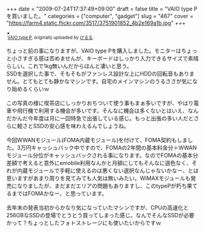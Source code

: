 +++
date = "2009-07-24T17:37:49+09:00"
draft = false
title = "VAIO type Pを買いました。"
categories = ["computer", "gadget"]
slug = "467"
cover = "https://farm4.static.flickr.com/3517/3751901852_4b2e169a1b.jpg"
+++

<div style="text-align: left; padding: 3px;">
<a href="https://www.flickr.com/photos/keruru/3751901852/" title="photo sharing"><img src="https://farm4.static.flickr.com/3517/3751901852_4b2e169a1b.jpg" style="border: solid 2px #000000;" alt="" /></a>
<br />
<span style="font-size: 0.8em; margin-top: 0px;"><a href="https://www.flickr.com/photos/keruru/3751901852/">VAIO type P</a>, originally uploaded by <a href="https://www.flickr.com/people/keruru/">けるる</a>.</span>
</div>
<p>
ちょっと前の事になりますが、VAIO type Pを購入しました。モニターはちょっと小さすぎる感は否めませんが、キーボードはしっかり入力できるサイズで素晴らしい。これで1kg無いんだからほんと凄いと思う。<br />
SSDを選択した事で、そもそもがファンレス設計な上にHDDの回転音もありません。とてもとても静かなマシンです。自宅のメインマシンのうるささが気になり始めるくらいｗ<br />
<br />
この写真の様に喫茶店にしっかりおちついて使う事もまぁ多いですが、やはり電車や飛行機で利用する機会が多いです。そんなに機会は多くないとはいえ、なんだかんだ今年度は月に一回特急で出張している感じ。もっと出張の多い人だとさらに軽さとSSDの安心感を味わえるんでしょうね。<br />
<br />
今回WWANモジュール(FOMA内蔵モジュール)を付けて、FOMA契約もしました。3万円キャッシュバック中ですので、FOMAの2年間の基本料金分＋WWANモジュール分位がキャッシュバックされる事になります。なのでFOMAの基本分差額で考えると意外にemobile利用なんかと月額にしてもそんなに遜色なく、それが内蔵モジュールで手軽に使えるのは悪くない選択なんじゃないかなー、とは思いますがあまり周りを見てみても人気は無いみたい。WiMAXモジュールも発売になりましたが、まだまだエリアの問題もありますし、このtypePが朽ち果てるまではFOMAかなー、と思っています。<br />
<br />
去年末の発表当初からかなり気になっていたマシンですが、CPUの高速化と256GBなSSDの登場でとうとう買ってしまった感じ。なんでそんなSSDが必要かって？ちょっとしたフォトストレージにも使いたいからですｗ
</p>
